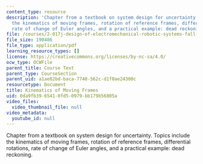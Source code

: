 ```yaml
---
content_type: resource
description: 'Chapter from a textbook on system design for uncertainty. Topics include
  the kinematics of moving frames, rotation of reference frames, differential rotations,
  rate of change of Euler angles, and a practical example: dead reckoning.'
file: /courses/2-017j-design-of-electromechanical-robotic-systems-fall-2009/0da9fb3965410fd50979bb179b56805a_MIT2_017JF09_ch09.pdf
file_size: 190486
file_type: application/pdf
learning_resource_types: []
license: https://creativecommons.org/licenses/by-nc-sa/4.0/
ocw_type: OCWFile
parent_title: Course Text
parent_type: CourseSection
parent_uid: a1ae82bd-baca-7740-562c-d1f0ae24300c
resourcetype: Document
title: Kinematics of Moving Frames
uid: 0da9fb39-6541-0fd5-0979-bb179b56805a
video_files:
  video_thumbnail_file: null
video_metadata:
  youtube_id: null
---
```

Chapter from a textbook on system design for uncertainty. Topics include the kinematics of moving frames, rotation of reference frames, differential rotations, rate of change of Euler angles, and a practical example: dead reckoning.